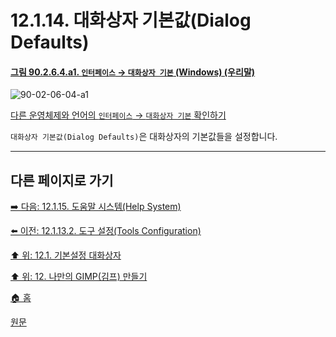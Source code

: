 # 12.1.14. 대화상자 기본값(Dialog Defaults)

<a id="90-02-06-04-a1"></a>

#### [그림 90.2.6.4.a1. `인터페이스` → `대화상자 기본` (Windows) (우리말)](./90-02-06-04-dialog-defaults.md#90-02-06-04-a1)
![90-02-06-04-a1](https://github.com/wonder13662/gimp/assets/15767104/b8b8e448-26bf-47a5-972e-331b84e9130f)

[다른 운영체제와 언어의 `인터페이스` → `대화상자 기본` 확인하기](./90-02-06-04-dialog-defaults.md#90-02-06-04-a2)

`대화상자 기본값(Dialog Defaults)`은 대화상자의 기본값들을 설정합니다.

***

## 다른 페이지로 가기

[➡️ 다음: 12.1.15. 도움말 시스템(Help System)](./12-01-15-help-system.md)

[⬅️ 이전: 12.1.13.2. 도구 설정(Tools Configuration)](./12-01-13-02-tools_configuration.md)

[⬆️ 위: 12.1. 기본설정 대화상자](./12-01-00-preference-dialog.md)

[⬆️ 위: 12. 나만의 GIMP(김프) 만들기](./12-00-enrich-my-gimp.md)

[🏠 홈](./00-home.md)

[원문](https://docs.gimp.org/2.10/ko/gimp-pimping.html#gimp-prefs-dialog-defaults)
